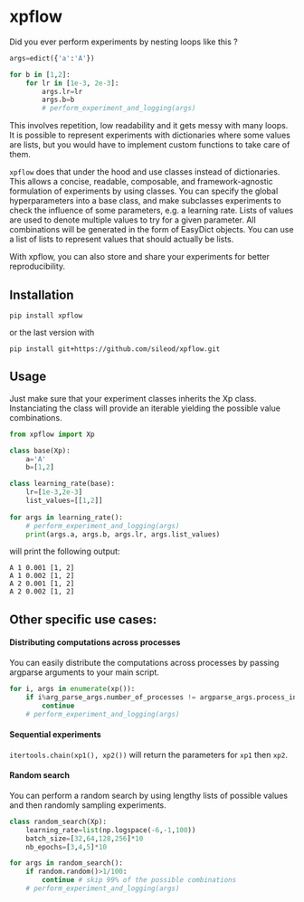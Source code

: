 # xpflow

Did you ever perform experiments by nesting loops like this ? 
```python
args=edict({'a':'A'})

for b in [1,2]:
    for lr in [1e-3, 2e-3]:
        args.lr=lr
        args.b=b
        # perform_experiment_and_logging(args)
```
This involves repetition, low readability and it gets messy with many loops. It is possible to represent experiments with dictionaries where some values are lists, but you would have to implement custom functions to take care of them.

`xpflow` does that under the hood and use classes instead of dictionaries. This allows a concise, readable, composable, and framework-agnostic formulation of experiments by using classes. You can specify the global hyperparameters into a base class, and make subclasses experiments to check the influence of some parameters, e.g. a learning rate. Lists of values are used to denote multiple values to try for a given parameter. All combinations will be generated in the form of EasyDict objects. You can use a list of lists to represent values that should actually be lists.

With xpflow, you can also store and share your experiments for better reproducibility.

## Installation
```
pip install xpflow
```
or the last version with
```
pip install git+https://github.com/sileod/xpflow.git 
```

## Usage
Just make sure that your experiment classes inherits the Xp class. Instanciating the class will provide an iterable yielding the possible value combinations.

```python
from xpflow import Xp

class base(Xp):
    a='A'
    b=[1,2]

class learning_rate(base):
    lr=[1e-3,2e-3]
    list_values=[[1,2]]
    
for args in learning_rate():
    # perform_experiment_and_logging(args)
    print(args.a, args.b, args.lr, args.list_values)
```
will print the following output:
```
A 1 0.001 [1, 2]
A 1 0.002 [1, 2]
A 2 0.001 [1, 2]
A 2 0.002 [1, 2]
```

##  Other specific use cases:

#### Distributing computations across processes
You can easily distribute the computations across processes by passing argparse arguments to your main script.

```python
for i, args in enumerate(xp()):
    if i%arg_parse_args.number_of_processes != argparse_args.process_index:
        continue
    # perform_experiment_and_logging(args)
```

#### Sequential experiments
`itertools.chain(xp1(), xp2())` will return the parameters for `xp1` then `xp2`. 

#### Random search

You can perform a random search by using lengthy lists of possible values and then randomly sampling experiments.

```python
class random_search(Xp):
    learning_rate=list(np.logspace(-6,-1,100))
    batch_size=[32,64,128,256]*10
    nb_epochs=[3,4,5]*10

for args in random_search():
    if random.random()>1/100: 
        continue # skip 99% of the possible combinations
    # perform_experiment_and_logging(args)
```
